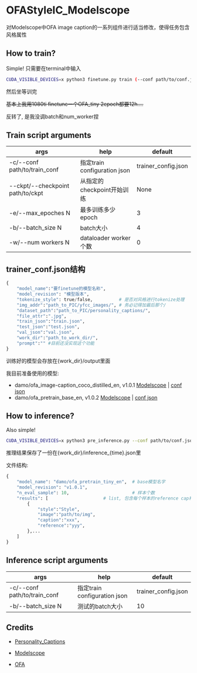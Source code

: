 # OFAStyleIC_Modelscope
对Modelscope中OFA image caption的一系列组件进行适当修改，使得任务包含风格属性

## How to train?
Simple! 只需要在terminal中输入

```sh
CUDA_VISIBLE_DEVICES=x python3 finetune.py train (--conf path/to/conf.json)
```

然后坐等训完

~~基本上我用1080ti finetune一个OFA_tiny 2epoch都要12h....~~

反转了, 是我没调batch和num_worker捏

## Train script arguments
| args                             | help                       | default             |
|----------------------------------|-----------------------------|----------------------|
| -c/--conf path/to/train_conf     | 指定train configuration json | trainer_config.json |
| --ckpt/--checkpoint path/to/ckpt | 从指定的checkpoint开始训练   | None                |
| -e/--max_epoches N               | 最多训练多少epoch            | 3                   |
| -b/--batch_size N                | batch大小                    | 4                   |
| -w/--num workers N               | dataloader worker个数        | 0                   |

## trainer_conf.json结构
```py
{
    "model_name":"要finetune的模型名称",
    "model_revision": "模型版本",
    "tokenize_style": true/false,          # 是否对风格进行tokenize处理
    "img_addr":"path_to_PIC/yfcc_images/", # 务必记得加最后那个/
    "dataset_path":"path_to_PIC/personality_captions/",
    "file_attr":".jpg",
    "train_json":"train.json",
    "test_json":"test.json",
    "val_json":"val.json",
    "work_dir":"path_to_work_dir/",
    "prompt":"" #目前还没实现这个功能
}
```
训练好的模型会存放在{work_dir}/output里面

我目前准备使用的模型:
- damo/ofa_image-caption_coco_distilled_en, v1.0.1  [Modelscope](https://modelscope.cn/models/damo/ofa_image-caption_coco_distilled_en/summary)  |  [conf json](conf_examples/distilled_tokenized.json)
- damo/ofa_pretrain_base_en, v1.0.2  [Modelscope](https://modelscope.cn/models/damo/ofa_pretrain_base_en/summary)  |  [conf json](conf/base_tokenized.json)

## How to inference?
Also simple! 
```sh
CUDA_VISIBLE_DEVICES=x python3 pre_inference.py --conf path/to/conf.json
```

推理结果保存了一份在{work_dir}/inference_{time}.json里

文件结构:
```py
{
    "model_name": "damo/ofa_pretrain_tiny_en",  # base模型名字
    "model_revision": "v1.0.1",
    "n_eval_sample": 10,                        # 样本个数
    "results": [                     # list, 包含每个样本的reference cap和生成cap
        {
            "style":"Style",
            "image":"path/to/img",
            "caption":"xxx",
            "reference":"yyy",
        },...
    ]
}
```

## Inference script arguments
| args                         | help                       | default             |
|-------------------------------|-----------------------------|----------------------|
| -c/--conf path/to/train_conf | 指定train configuration json | trainer_config.json |
| -b/--batch_size N            | 测试的batch大小                 | 10                  |



## Credits
- [Personality_Captions](https://openaccess.thecvf.com/content_CVPR_2019/html/Shuster_Engaging_Image_Captioning_via_Personality_CVPR_2019_paper.html)

- [Modelscope](https://modelscope.cn)

- [OFA](https://github.com/OFA-Sys/OFA)
